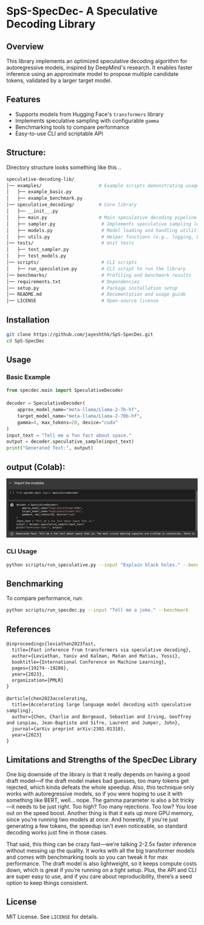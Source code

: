 # SpS-SpecDec- A Speculative Decoding Library

## Overview

This library implements an optimized speculative decoding algorithm for autoregressive models, inspired by DeepMind's research. It enables faster inference using an approximate model to propose multiple candidate tokens, validated by a larger target model.

## Features

- Supports models from Hugging Face's `transformers` library
- Implements speculative sampling with configurable `gamma`
- Benchmarking tools to compare performance
- Easy-to-use CLI and scriptable API

## Structure:

Directory structure looks something like this ..

```bash
speculative-decoding-lib/
│── examples/                     # Example scripts demonstrating usage
│   ├── example_basic.py
│   ├── example_benchmark.py
│── speculative_decoding/         # Core library
│   ├── __init__.py
│   ├── main.py                   # Main speculative decoding pipeline
│   ├── sampler.py                 # Implements speculative sampling logic
│   ├── models.py                  # Model loading and handling utilities
│   ├── utils.py                   # Helper functions (e.g., logging, benchmarks)
│── tests/                         # Unit tests
│   ├── test_sampler.py
│   ├── test_models.py
│── scripts/                       # CLI scripts
│   ├── run_speculative.py         # CLI script to run the library
│── benchmarks/                    # Profiling and benchmark results
│── requirements.txt               # Dependencies
│── setup.py                       # Package installation setup
│── README.md                      # Documentation and usage guide
│── LICENSE                        # Open-source license
```

## Installation

```bash
git clone https://github.com/jayeshthk/SpS-SpecDec.git
cd SpS-SpecDec
```

## Usage

### Basic Example

```python
from specdec.main import SpeculativeDecoder

decoder = SpeculativeDecoder(
    approx_model_name="meta-llama/Llama-2-7b-hf",
    target_model_name="meta-llama/Llama-2-70b-hf",
    gamma=4, max_tokens=20, device="cuda"
)
input_text = "Tell me a fun fact about space."
output = decoder.speculative_sample(input_text)
print("Generated Text:", output)
```

## output (Colab):

![example image](./images/colab-ss.png "colab output")

### CLI Usage

```bash
python scripts/run_speculative.py --input "Explain black holes." --benchmark
```

## Benchmarking

To compare performance, run:

```bash
python scripts/run_specdec.py --input "Tell me a joke." --benchmark
```

## References

```
@inproceedings{leviathan2023fast,
  title={Fast inference from transformers via speculative decoding},
  author={Leviathan, Yaniv and Kalman, Matan and Matias, Yossi},
  booktitle={International Conference on Machine Learning},
  pages={19274--19286},
  year={2023},
  organization={PMLR}
}

@article{chen2023accelerating,
  title={Accelerating large language model decoding with speculative sampling},
  author={Chen, Charlie and Borgeaud, Sebastian and Irving, Geoffrey and Lespiau, Jean-Baptiste and Sifre, Laurent and Jumper, John},
  journal={arXiv preprint arXiv:2302.01318},
  year={2023}
}
```

## Limitations and Strengths of the SpecDec Library

One big downside of the library is that it really depends on having a good draft model—if the draft model makes bad guesses, too many tokens get rejected, which kinda defeats the whole speedup. Also, this technique only works with autoregressive models, so if you were hoping to use it with something like BERT, well... nope. The gamma parameter is also a bit tricky—it needs to be just right. Too high? Too many rejections. Too low? You lose out on the speed boost. Another thing is that it eats up more GPU memory, since you're running two models at once. And honestly, if you're just generating a few tokens, the speedup isn't even noticeable, so standard decoding works just fine in those cases.

That said, this thing can be crazy fast—we’re talking 2-2.5x faster inference without messing up the quality. It works with all the big transformer models and comes with benchmarking tools so you can tweak it for max performance. The draft model is also lightweight, so it keeps compute costs down, which is great if you’re running on a tight setup. Plus, the API and CLI are super easy to use, and if you care about reproducibility, there’s a seed option to keep things consistent.

## License

MIT License. See `LICENSE` for details.

